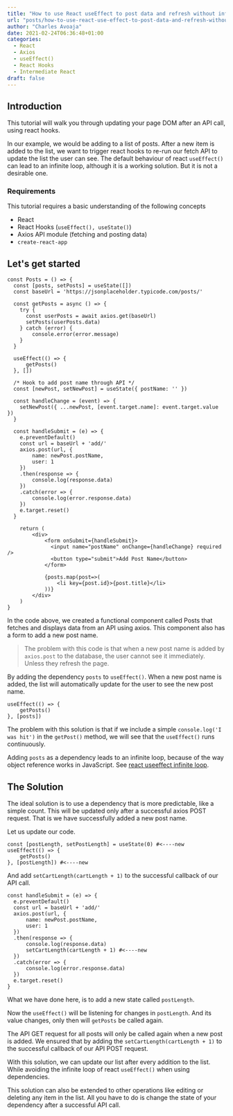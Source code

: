 ```yaml
---
title: "How to use React useEffect to post data and refresh without infinite callback"
url: "posts/how-to-use-react-use-effect-to-post-data-and-refresh-without-infinite-callback"
author: "Charles Avoaja"
date: 2021-02-24T06:36:48+01:00
categories:
  - React
  - Axios
  - useEffect()
  - React Hooks
  - Intermediate React
draft: false
---
```


## Introduction
This tutorial will walk you through updating your page DOM after an API call, using react hooks.

In our example, we would be adding to a list of posts. After a new item is added to the list, we want to trigger react hooks to re-run our fetch API to update the list the user can see. The default behaviour of react ``useEffect()`` can lead to an infinite loop, although it is a working solution. But it is not a desirable one.

### Requirements
This tutorial requires a basic understanding of the following concepts
- React
- React Hooks (``useEffect(), useState()``)
- Axios API module (fetching and posting data)
- ``create-react-app``

## Let's get started
```
const Posts = () => {
  const [posts, setPosts] = useState([])
  const baseUrl = 'https://jsonplaceholder.typicode.com/posts/'

  const getPosts = async () => {
    try {
      const userPosts = await axios.get(baseUrl)
      setPosts(userPosts.data)
    } catch (error) {
        console.error(error.message)
    }
  }

  useEffect(() => {
      getPosts()
  }, [])

  /* Hook to add post name through API */
  const [newPost, setNewPost] = useState({ postName: '' })

  const handleChange = (event) => {
    setNewPost({ ...newPost, [event.target.name]: event.target.value })
  }

  const handleSubmit = (e) => {
    e.preventDefault()
    const url = baseUrl + 'add/'
    axios.post(url, {
        name: newPost.postName,
        user: 1
    })
    .then(response => {
        console.log(response.data)
    })
    .catch(error => {
        console.log(error.response.data)
    })
    e.target.reset()
  }

    return (
        <div>
            <form onSubmit={handleSubmit}>
              <input name="postName" onChange={handleChange} required />
              <button type="submit">Add Post Name</button>
            </form>
            
            {posts.map(post=>(
                <li key={post.id}>{post.title}</li>
            ))}
        </div>
    )
}
```

In the code above, we created a functional component called Posts that fetches and displays data from an API using axios. This component also has a form to add a new post name.

> The problem with this code is that when a new post name is added by ``axios.post`` to the database, the user cannot see it immediately. Unless they refresh the page.

By adding the dependency ``posts`` to ``useEffect()``. When a new post name is added, the list will automatically update for the user to see the new post name. 
```
useEffect(() => {
    getPosts()
}, [posts])
```

The problem with this solution is that if we include a simple ``console.log('I was hit')`` in the ``getPost()`` method, we will see that the ``useEffect()`` runs continuously. 

Adding ``posts`` as a dependency leads to an infinite loop, because of the way object reference works in JavaScript. See [react useeffect infinite loop](https://dmitripavlutin.com/react-useeffect-infinite-loop/).

## The Solution

The ideal solution is to use a dependency that is more predictable, like a simple count. This will be updated only after a successful axios POST request. That is we have successfully added a new post name.

Let us update our code.

```
const [postLength, setPostLength] = useState(0) #<----new
useEffect(() => {
    getPosts()
}, [postLength]) #<----new

```
And add ``setCartLength(cartLength + 1)`` to the successful callback of our API call.
```
const handleSubmit = (e) => {
  e.preventDefault()
  const url = baseUrl + 'add/'
  axios.post(url, {
      name: newPost.postName,
      user: 1
  })
  .then(response => {
      console.log(response.data)
      setCartLength(cartLength + 1) #<----new
  })
  .catch(error => {
      console.log(error.response.data)
  })
  e.target.reset()
}
```

What we have done here, is to add a new state called ``postLength``. 

Now the ``useEffect()`` will be listening for changes in ``postLength``. And its value changes, only then will ``getPosts`` be called again.

The API GET request for all posts will only be called again when a new post is added. We ensured that by adding the ``setCartLength(cartLength + 1)`` to the successful callback of our API POST request.

With this solution, we can update our list after every addition to the list. While avoiding the infinite loop of react ``useEffect()`` when using dependencies. 

This solution can also be extended to other operations like editing or deleting any item in the list. All you have to do is change the state of your dependency after a successful API call.